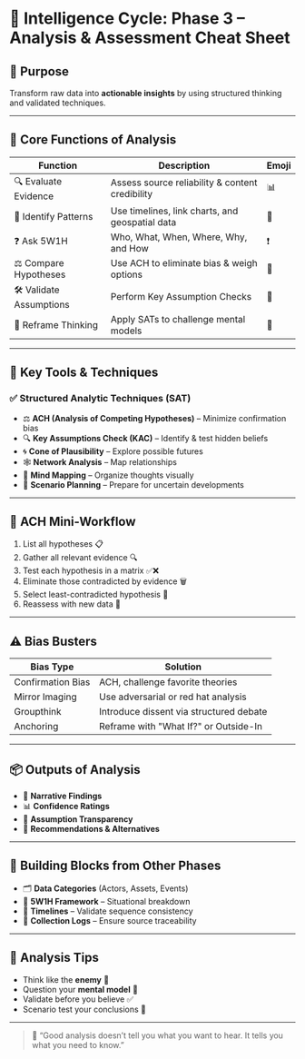 
# 🧠 Intelligence Cycle: Phase 3 – Analysis & Assessment Cheat Sheet

## 🎯 Purpose
Transform raw data into **actionable insights** by using structured thinking and validated techniques.

---

## 📌 Core Functions of Analysis
| Function | Description | Emoji |
|---------|-------------|-------|
| 🔍 Evaluate Evidence | Assess source reliability & content credibility | 📊 |
| 🧩 Identify Patterns | Use timelines, link charts, and geospatial data | 📅 |
| ❓ Ask 5W1H | Who, What, When, Where, Why, and How | ❗ |
| ⚖️ Compare Hypotheses | Use ACH to eliminate bias & weigh options | 🧠 |
| 🛠 Validate Assumptions | Perform Key Assumption Checks | 🔧 |
| 🔄 Reframe Thinking | Apply SATs to challenge mental models | 🔄 |

---

## 🧰 Key Tools & Techniques
### ✅ Structured Analytic Techniques (SAT)
- ⚖️ **ACH (Analysis of Competing Hypotheses)** – Minimize confirmation bias
- 🔍 **Key Assumptions Check (KAC)** – Identify & test hidden beliefs
- 🌀 **Cone of Plausibility** – Explore possible futures
- 🕸️ **Network Analysis** – Map relationships
- 🧠 **Mind Mapping** – Organize thoughts visually
- 🔮 **Scenario Planning** – Prepare for uncertain developments

---

## 🧠 ACH Mini-Workflow
1. List all hypotheses 📋
2. Gather all relevant evidence 🔍
3. Test each hypothesis in a matrix ✅❌
4. Eliminate those contradicted by evidence 🗑
5. Select least-contradicted hypothesis 🥇
6. Reassess with new data 🔄

---

## ⚠️ Bias Busters
| Bias Type | Solution |
|-----------|----------|
| Confirmation Bias | ACH, challenge favorite theories |
| Mirror Imaging | Use adversarial or red hat analysis |
| Groupthink | Introduce dissent via structured debate |
| Anchoring | Reframe with "What If?" or Outside-In |

---

## 📦 Outputs of Analysis
- 📜 **Narrative Findings**
- 📊 **Confidence Ratings**
- 🧭 **Assumption Transparency**
- 🔁 **Recommendations & Alternatives**

---

## 🧱 Building Blocks from Other Phases
- 🗂️ **Data Categories** (Actors, Assets, Events)
- 🧠 **5W1H Framework** – Situational breakdown
- 📅 **Timelines** – Validate sequence consistency
- 🧾 **Collection Logs** – Ensure source traceability

---

## 🧠 Analysis Tips
- Think like the **enemy** 🤺
- Question your **mental model** 🤔
- Validate before you believe ✅
- Scenario test your conclusions 🚀

---

> 🧭 “Good analysis doesn’t tell you what you want to hear. It tells you what you need to know.”

